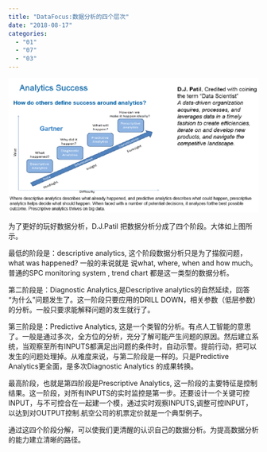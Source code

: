 ```yaml
---
title: "DataFocus:数据分析的四个层次"
date: "2018-08-17"
categories: 
  - "01"
  - "07"
  - "03"
---
```


![](images/C6CF6FDB-0635-4de8-ADC4-847776BB0385.png)

为了更好的玩好数据分析，D.J.Patil 把数据分析分成了四个阶段。大体如上图所示。

最低的阶段是：descriptive analytics, 这个阶段数据分析只是为了描叙问题，what was happened? 一般的来说就是 说what, where, when and how much。普通的SPC monitoring system , trend chart 都是这一类型的数据分析。

第二阶段是：Diagnostic Analytics,是Descriptive analytics的自然延续，回答 “为什么”问题发生了。这一阶段只要应用的DRILL DOWN，相关参数（低层参数）的分析。一般只要求能解释问题的发生就行了。

第三阶段是：Predictive Analytics, 这是一个类智的分析。有点人工智能的意思了。一般是通过多次，全方位的分析，充分了解可能产生问题的原因。然后建立系统，当观察至所有INPUTS都满足出问题的条件时，自动示警。提前行动，把可以发生的问题处理掉。从难度来说，与第二阶段是一样的。只是Predictive Analytics更全面，是多次Diagnostic Analytics 的成果转换。

最高阶段，也就是第四阶段是Prescriptive Analytics, 这一阶段的主要特征是控制结果。这一阶段，对所有INPUTS的实时监控是第一步。还要设计一个关键可控INPUT，与不可控合在一起建一个模，通过实时观察INPUTS,调整可控INPUT，以达到对OUTPUT控制.航空公司的机票定价就是一个典型例子。

通过这四个阶段分解，可以使我们更清醒的认识自己的数据分析。为提高数据分析的能力建立清晰的路径。
